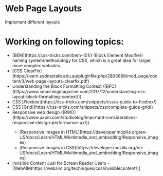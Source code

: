 # Web Page Layouts
Implement different layouts

# Working on following topics:

<ul>
<li>[BEM](https://css-tricks.com/bem-101/) (Block Element Modifier) naming system/methodology for CSS, which is a great idea for larger, more complex websites.</li>
<li>[CSS ClearFix](https://learn.sydneytafe.edu.au/pluginfile.php/2803688/mod_page/content/3/web-page-layouts-clearfix.pdf)</li>
<li>Understanding the Block Formatting Context ([BFC](https://www.smashingmagazine.com/2017/12/understanding-css-layout-block-formatting-context/))</li>
<li>CSS [Flexbox](https://css-tricks.com/snippets/css/a-guide-to-flexbox/)</li>
<li>CSS [Grid](https://css-tricks.com/snippets/css/complete-guide-grid/)</li>
<li>Responsive web design ([RWD](https://www.uxpin.com/studioblog/important-considerations-responsive-design-performance-ux/))</li>
<ul><li>[Responsive images in HTML](https://developer.mozilla.org/en-US/docs/Learn/HTML/Multimedia_and_embedding/Responsive_images)</li>
<li>[Responsive Images in CSS](https://developer.mozilla.org/en-US/docs/Learn/HTML/Multimedia_and_embedding/Responsive_images)</li>
</ul>
<li>Invisible Content Just for Screen Reader Users - [WebAIM(https://webaim.org/techniques/css/invisiblecontent/)]</li>
</ul>
